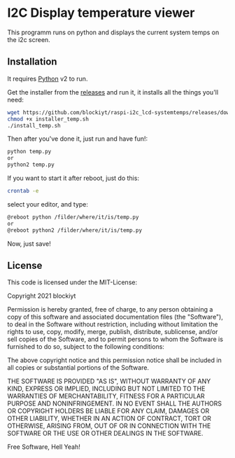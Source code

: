 # I2C Display temperature viewer
This programm runs on python and displays the current system temps on the i2c screen.

## Installation
It requires [Python](https://www.python.org/) v2 to run.

Get the installer from the [releases](https://github.com/blockiyt/raspi-i2c_lcd-systemtemps/releases) and run it, it installs all the things you'll need:

```sh
wget https://github.com/blockiyt/raspi-i2c_lcd-systemtemps/releases/download/v1.0/install_temp.sh
chmod +x installer_temp.sh
./install_temp.sh
```

Then after you've done it, just run and have fun!:

```sh
python temp.py
or
python2 temp.py
```

If you want to start it after reboot, just do this:
```sh
crontab -e
```
select your editor, and type:
```sh
@reboot python /filder/where/it/is/temp.py
or
@reboot python2 /filder/where/it/is/temp.py
```
Now, just save!


## License
This code is licensed under the MIT-License:

Copyright 2021 blockiyt

Permission is hereby granted, free of charge, to any person obtaining a copy of this software and associated documentation files (the "Software"), to deal in the Software without restriction, including without limitation the rights to use, copy, modify, merge, publish, distribute, sublicense, and/or sell copies of the Software, and to permit persons to whom the Software is furnished to do so, subject to the following conditions:

The above copyright notice and this permission notice shall be included in all copies or substantial portions of the Software.

THE SOFTWARE IS PROVIDED "AS IS", WITHOUT WARRANTY OF ANY KIND, EXPRESS OR IMPLIED, INCLUDING BUT NOT LIMITED TO THE WARRANTIES OF MERCHANTABILITY, FITNESS FOR A PARTICULAR PURPOSE AND NONINFRINGEMENT. IN NO EVENT SHALL THE AUTHORS OR COPYRIGHT HOLDERS BE LIABLE FOR ANY CLAIM, DAMAGES OR OTHER LIABILITY, WHETHER IN AN ACTION OF CONTRACT, TORT OR OTHERWISE, ARISING FROM, OUT OF OR IN CONNECTION WITH THE SOFTWARE OR THE USE OR OTHER DEALINGS IN THE SOFTWARE.

Free Software, Hell Yeah!
